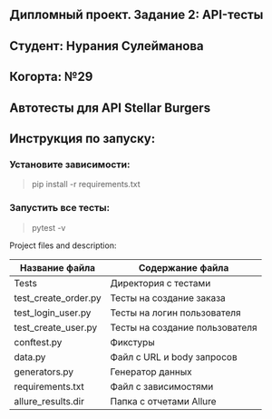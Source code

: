## Дипломный проект. Задание 2: API-тесты

## Студент: Нурания Сулейманова

## Когорта: №29

##  Автотесты для API Stellar Burgers

## Инструкция по запуску:

### Установите зависимости:

> pip install -r requirements.txt</h>

### Запустить все тесты:

> pytest -v

Project files and description:

| Название файла       | Содержание файла               |
|----------------------|--------------------------------|
| Tests                | Директория с тестами           |
| test_create_order.py | Тесты на создание заказа       |
| test_login_user.py   | Тесты на логин пользователя    |
| test_create_user.py  | Тесты на создание пользователя |
| conftest.py          | Фикстуры                       |
| data.py              | Файл с URL и body запросов     |
| generators.py        | Генератор данных               |
| requirements.txt     | Файл с зависимостями           |
| allure_results.dir   | Папка с отчетами Allure        |
